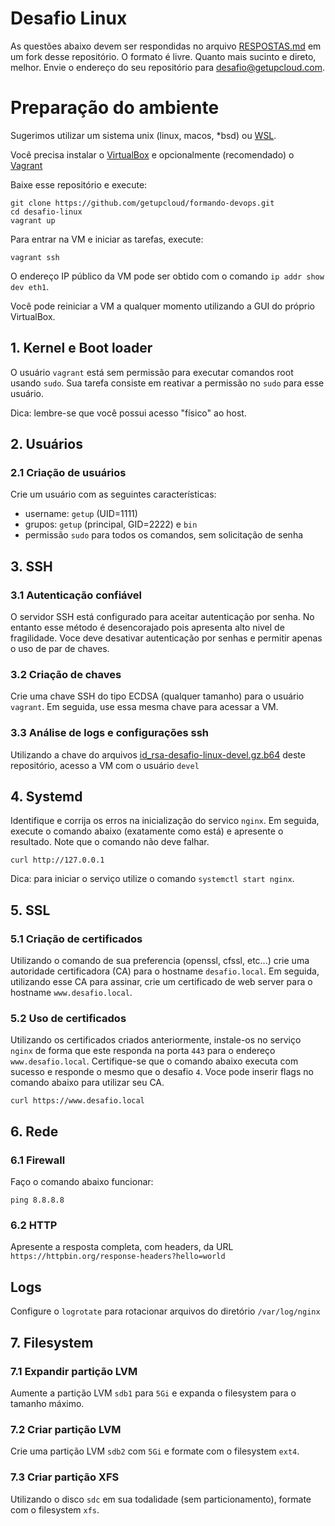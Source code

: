 # Desafio Linux

As questões abaixo devem ser respondidas no arquivo [RESPOSTAS.md](RESPOSTAS.md) em um fork desse repositório.
O formato é livre. Quanto mais sucinto e direto, melhor. Envie o endereço do seu repositório para desafio@getupcloud.com.

# Preparação do ambiente

Sugerimos utilizar um sistema unix (linux, macos, \*bsd) ou [WSL](https://docs.microsoft.com/pt-br/windows/wsl/install).

Você precisa instalar o [VirtualBox](https://www.virtualbox.org) e opcionalmente (recomendado) o [Vagrant](https://www.vagrantup.com)

Baixe esse repositório e execute:

```
git clone https://github.com/getupcloud/formando-devops.git
cd desafio-linux
vagrant up
```

Para entrar na VM e iniciar as tarefas, execute:

```
vagrant ssh
```

O endereço IP público da VM pode ser obtido com o comando `ip addr show dev eth1`.

Você pode reiniciar a VM a qualquer momento utilizando a GUI do próprio VirtualBox.

## 1. Kernel e Boot loader

O usuário `vagrant` está sem permissão para executar comandos root usando `sudo`.
Sua tarefa consiste em reativar a permissão no `sudo` para esse usuário.

Dica: lembre-se que você possui acesso "físico" ao host.

## 2. Usuários

### 2.1 Criação de usuários

Crie um usuário com as seguintes características:

- username: `getup` (UID=1111)
- grupos: `getup` (principal, GID=2222) e `bin`
- permissão `sudo` para todos os comandos, sem solicitação de senha

## 3. SSH

### 3.1 Autenticação confiável

O servidor SSH está configurado para aceitar autenticação por senha. No entanto esse método é desencorajado
pois apresenta alto nivel de fragilidade. Voce deve desativar autenticação por senhas e permitir apenas o uso
de par de chaves.

### 3.2 Criação de chaves

Crie uma chave SSH do tipo ECDSA (qualquer tamanho) para o usuário `vagrant`. Em seguida, use essa mesma chave
para acessar a VM.

### 3.3 Análise de logs e configurações ssh

Utilizando a chave do arquivos [id_rsa-desafio-linux-devel.gz.b64](id_rsa-desafio-linux-devel.gz.b64) deste repositório, acesso a VM com o usuário `devel`

## 4. Systemd

Identifique e corrija os erros na inicialização do servico `nginx`.
Em seguida, execute o comando abaixo (exatamente como está) e apresente o resultado.
Note que o comando não deve falhar.

```
curl http://127.0.0.1
```

Dica: para iniciar o serviço utilize o comando `systemctl start nginx`.

## 5. SSL

### 5.1 Criação de certificados

Utilizando o comando de sua preferencia (openssl, cfssl, etc...) crie uma autoridade certificadora (CA) para o hostname `desafio.local`.
Em seguida, utilizando esse CA para assinar, crie um certificado de web server para o hostname `www.desafio.local`.

### 5.2 Uso de certificados

Utilizando os certificados criados anteriormente, instale-os no serviço `nginx` de forma que este responda na porta `443` para o endereço
`www.desafio.local`. Certifique-se que o comando abaixo executa com sucesso e responde o mesmo que o desafio `4`. Voce pode inserir flags no comando
abaixo para utilizar seu CA.

```
curl https://www.desafio.local
```

## 6. Rede

### 6.1 Firewall

Faço o comando abaixo funcionar:

```
ping 8.8.8.8
```

### 6.2 HTTP

Apresente a resposta completa, com headers, da URL `https://httpbin.org/response-headers?hello=world`

## Logs

Configure o `logrotate` para rotacionar arquivos do diretório `/var/log/nginx`

## 7. Filesystem

### 7.1 Expandir partição LVM

Aumente a partição LVM `sdb1` para `5Gi` e expanda o filesystem para o tamanho máximo.

### 7.2 Criar partição LVM

Crie uma partição LVM `sdb2` com `5Gi` e formate com o filesystem `ext4`.

### 7.3 Criar partição XFS

Utilizando o disco `sdc` em sua todalidade (sem particionamento), formate com o filesystem `xfs`.
